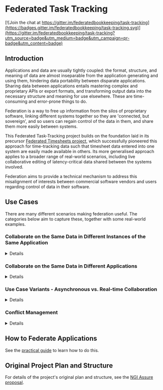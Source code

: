 # Federated Task Tracking

[![Join the chat at https://gitter.im/federatedbookkeeping/task-tracking](https://badges.gitter.im/federatedbookkeeping/task-tracking.svg)](https://gitter.im/federatedbookkeeping/task-tracking?utm_source=badge&utm_medium=badge&utm_campaign=pr-badge&utm_content=badge)

## Introduction
Applications and data are usually tightly coupled: the format, structure, and meaning of data are almost inseparable from the application generating and using them, hindering data portability between disparate applications. Sharing data between applications entails mastering complex and proprietary APIs or export formats, and transforming output data into the necessary structure and meaning for use elsewhere.  These are time-consuming and error-prone things to do.

Federation is a way to free up information from the silos of proprietary software, linking different systems together so they are 'connected, but sovereign', and so users can regain control of the data in them, and share them more easily between systems.

This Federated Task-Tracking project builds on the foundation laid in its precursor [Federated Timesheets project](https://github.com/federatedbookkeeping/timesheets), which successfully pioneered this approach for time-tracking data such that timesheet data entered into one system are easily made available in others.  Its more generalised approach applies to a broader range of real-world scenarios, including live collaborative editing of latency-critical data shared between the systems involved.

Federation aims to provide a technical mechanism to address this misalignment of interests between commercial software vendors and users regarding control of data in their software.

## Use Cases
There are many different scenarios making federation useful.  The categories below aim to capture these, together with some real-world examples.

### Collaborate on the Same Data in Different Instances of the Same Application
<details>
Several companies jointly delivering a project that have all standardised on the same application will need to share data between their instances of the application, and all edit the data too.  Providers of SaaS-delivered instances <i>may</i> make that available as a feature between different tenants, but this is not widespread.  It is even less common for software vendors to make data shareable between on-premises and SaaS deployments.

Federating these instances makes it possible to share data between them in a read-write fashion.

#### Real-world Example
This project includes an implementation of federation between two different instances of the Tiki issue-tracker.  See [here](./docs/project-background/Milestone%202/2a%20-%20Requirements%20Analysis/Live%20Tiki%20Data%20-%20User%20Stories.md#multiple-tiki-instances) for details.
</details>

### Collaborate on the Same Data in Different Applications
<details>
This is the most likely scenario, with multiple companies jointly delivering a project using their own preferred applications for managing shared project data.  Sometimes SaaS providers will make connectors available to their competitors' software, but since this runs contrary to their commercial interests, these are not necessarily effective or well-maintained.  Third-party integration tools can be helpful to achieve collaborative data-sharing, although this does entail a cost (usually licensing).

Federation can achieve the same goal, although the approach very much depends on how much influence or control there is over the systems involved.  This project's [practical guide](./docs/federation-guide.md) describes what to evaluate, and how to approach federation in the light of that.

#### Real-world Example
The exemplar implementation in this project federates Tiki Tracker with GitHub, using [BridgeBot](https://github.com/federatedbookkeeping/bridgeBot) as a proxy for the latter.  See the [Accessing Federation Demos](./docs/demo-instructions.md) for details of how this is set up.
</details>

### Use Case Variants - Asynchronous vs. Real-time Collaboration
<details>
Each of the above categories of use case sits on a spectrum of how immediate and synchronous the collaboration needs to be.  The most common variant of these cases is asynchronous, in which changes made in one instance of an application are propagated to other instances once complete.  However, there is also a real-time variant, in which changes are streamed between instances and visible in them as they happen.  This may even require multiple users to edit the same data in different application instances simultaneously.

See [System Sovereignty vs. Real-Time Sharing](./docs/federation-guide.md#data-immediacy) in the Federation Guide for a deeper understanding of this.
</details>

### Conflict Management
<details>

Wherever it is possible to make changes to the same data in multiple places, conflicts are likely to occur.  There are many different ways of handling these, which the project examines [here](<./docs/project-background/Milestone%202/2a%20-%20Requirements%20Analysis/Tiki_requirements.md>).

</details>


## How to Federate Applications
See the [practical guide](./docs/federation-guide.md) to learn how to do this.

## Original Project Plan and Structure
For details of the project's original plan and structure, see the [NGI Assure proposal](./docs/project-background/ngi-assure-application.md).
